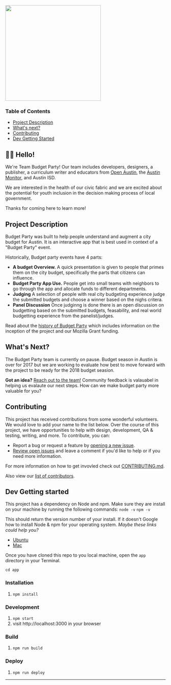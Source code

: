 <img src="http://dsh.re/af3f9" width="300"/>

### Table of Contents

- [Project Description](#project-description)
- [What's next?](#Whats-next?)
- [Contributing](#contributing)
- [Dev Getting Started](##Dev-Getting-started)

## 👋🏼 Hello! 

We're Team Budget Party! Our team includes developers, designers, a publisher, a curriculum writer and educators from [Open Austin](https://www.open-austin.org/), the [Austin Monitor](https://www.austinmonitor.com/), and Austin ISD.

We are interested in the health of our civic fabric and we are excited about the potential for youth inclusion in the decision making process of local government.

Thanks for coming here to learn more!

## Project Description

Budget Party was built to help people understand and augment a city budget for Austin. It is an interactive app that is best used in context of a "Budget Party" event. 

Historically, Budget party events have 4 parts:

* **A budget Overview.** A quick presentation is given to people that primes them on the city budget, specifically the parts that citizens can influence.  
* **Budget Party App Use.** People get into small teams with neighbors to go through the app and allocate funds to different departments. 
* **Judging** A selection of people with real city budgeting experience judge the submitted budgets and choose a winner based on the nighs critera. 
* **Panel Discussion** Once judginng is done there is an open discussion on budgetting based on the submitted budgets, feasability, and real world budgetting experience from the panelist/judges. 


Read about the [history of Budget Party](https://github.com/open-austin/budgetparty/wiki/Project-History) which includes information on the inception of the project and our Mozilla Grant funding. 






## What's Next?
The Budget Party team is currently on pause. Budget season in Austin is over for 2017 but we are working to evaluate how best to move forward with the project to be ready for the 2018 budget seasion. 

**Got an idea?** [Reach out to the team!](https://victoria283.typeform.com/to/K5Ppy1) Community feedback is valauabel in helping us evalaute our next steps. How can we make budget party more valuable for you? 



## Contributing

This project has received contributions from some wonderful volunteers. We would love to add your name to the list below. Over the course of this project, we have opportunities to help with design, development, QA & testing, writing, and more. To contribute, you can:

- Report a bug or request a feature by [opening a new issue](https://github.com/open-austin/budgetparty/issues/new).
- [Review open issues](https://github.com/open-austin/budgetparty/issues) and leave a comment if you'd like to help or if you need more information.

For more information on how to get invovled check out [CONTRIBUTING.md](/CONTRIBUTING.md).

Also view our [list of contributors](https://github.com/open-austin/budgetparty/wiki/Contributors-&-Contributing).


## Dev Getting started 

This project has a dependency on Node and npm. Make sure they are install on your machine by running the following commands:
`node -v`
`npm -v`

This should return the version number of your install.
If it doesn't Google how to install Node & npm for your operating system.
_Maybe these links could help you?_
- [Ubuntu](https://www.digitalocean.com/community/tutorials/how-to-install-node-js-on-ubuntu-16-04)
- [Mac](https://nodesource.com/blog/installing-nodejs-tutorial-mac-os-x/)

Once you have cloned this repo to you local machine, open the `app` directory in your Terminal.

`cd app`

### Installation

1. `npm install`

### Development

1. `npm start`
2. visit http://localhost:3000 in your browser

### Build

1. `npm run build`

### Deploy

1. `npm run deploy`
___

